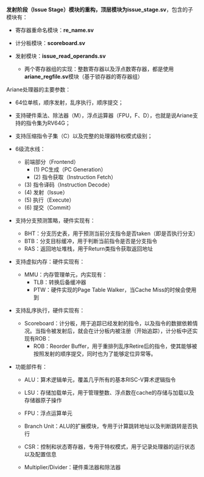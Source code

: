**发射阶段（Issue Stage）**模块的重构，顶层模块为**issue_stage.sv**，包含的子模块有：

- 寄存器重命名模块：**re_name.sv**

- 计分板模块：**scoreboard.sv**

- 发射模块：**issue_read_operands.sv**

  - 两个寄存器组的实现：整数寄存器以及浮点数寄存器，都是使用**ariane_regfile.sv**模块（基于锁存器的寄存器组）

    

Ariane处理器的主要参数：

- 64位单核，顺序发射，乱序执行，顺序提交；

- 支持硬件乘法、除法器（M），浮点运算器（FPU，F、D），也就是说Ariane支持的指令集为RV64G；

- 支持压缩指令子集（C）以及完整的处理器特权模式级别；

- 6级流水线：

  - 前端部分（Frontend）
    - (1) PC生成（PC Generation）
    - (2) 指令获取（Instruction Fetch）
  - (3) 指令译码（Instruction Decode）
  - (4) 发射（Issue）
  - (5) 执行（Execute）
  - (6) 提交（Commit）

- 支持分支预测策略，硬件实现有：
 
  - BHT：分支历史表，用于预测当前分支指令是否taken（即是否执行分支）
  - BTB：分支目标缓冲，用于判断当前指令是否是分支指令
  - RAS：返回地址堆栈，用于Return类指令获取返回地址

- 支持虚拟内存：硬件实现有：

  - MMU：内存管理单元，内实现有：
    - TLB：转换后备缓冲器
    - PTW：硬件实现的Page Table Walker，当Cache Miss的时候会使用到

- 支持乱序执行，硬件实现有：

  - Scoreboard：计分板，用于追踪已经发射的指令，以及指令的数据依赖情况。当指令被发射后，就会在计分板内被注册（开始追踪），计分板中还实现有ROB：
    - ROB：Reorder Buffer，用于重排列乱序Retire后的指令，使其能够被按照发射的顺序提交，同时也为了能够定位异常等。

- 功能部件有：

  - ALU：算术逻辑单元，覆盖几乎所有的基本RISC-V算术逻辑指令

  - LSU：存储加载单元，用于管理整数、浮点数在cache的存储与加载以及存储器原子操作

  - FPU：浮点运算单元

  - Branch Unit：ALU的扩展模块，专用于计算跳转地址以及判断跳转是否执行

  - CSR：控制和状态寄存器，专用于特权模式，用于记录处理器的运行状态以及配置信息

  - Multiplier/Divider：硬件乘法器和除法器

    
